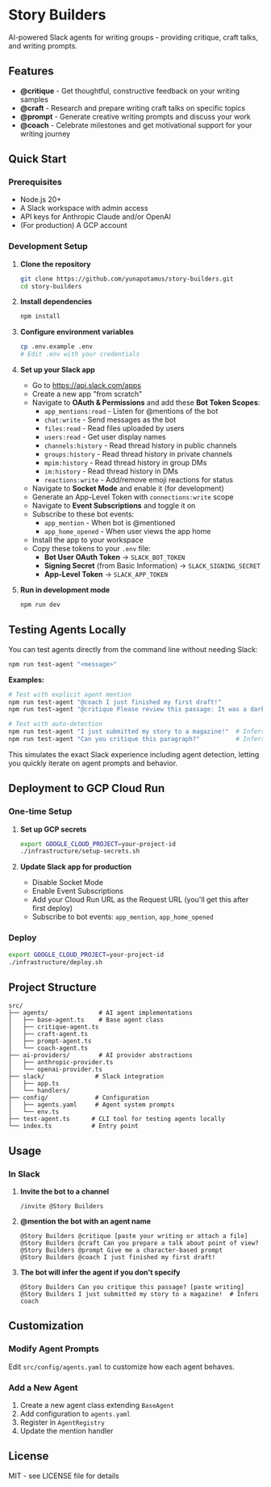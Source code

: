 # Story Builders

AI-powered Slack agents for writing groups - providing critique, craft talks, and writing prompts.

## Features

- **@critique** - Get thoughtful, constructive feedback on your writing samples
- **@craft** - Research and prepare writing craft talks on specific topics
- **@prompt** - Generate creative writing prompts and discuss your work
- **@coach** - Celebrate milestones and get motivational support for your writing journey

## Quick Start

### Prerequisites

- Node.js 20+
- A Slack workspace with admin access
- API keys for Anthropic Claude and/or OpenAI
- (For production) A GCP account

### Development Setup

1. **Clone the repository**
   ```bash
   git clone https://github.com/yunapotamus/story-builders.git
   cd story-builders
   ```

2. **Install dependencies**
   ```bash
   npm install
   ```

3. **Configure environment variables**
   ```bash
   cp .env.example .env
   # Edit .env with your credentials
   ```

4. **Set up your Slack app**
   - Go to https://api.slack.com/apps
   - Create a new app "from scratch"
   - Navigate to **OAuth & Permissions** and add these **Bot Token Scopes**:
     - `app_mentions:read` - Listen for @mentions of the bot
     - `chat:write` - Send messages as the bot
     - `files:read` - Read files uploaded by users
     - `users:read` - Get user display names
     - `channels:history` - Read thread history in public channels
     - `groups:history` - Read thread history in private channels
     - `mpim:history` - Read thread history in group DMs
     - `im:history` - Read thread history in DMs
     - `reactions:write` - Add/remove emoji reactions for status
   - Navigate to **Socket Mode** and enable it (for development)
   - Generate an App-Level Token with `connections:write` scope
   - Navigate to **Event Subscriptions** and toggle it on
   - Subscribe to these bot events:
     - `app_mention` - When bot is @mentioned
     - `app_home_opened` - When user views the app home
   - Install the app to your workspace
   - Copy these tokens to your `.env` file:
     - **Bot User OAuth Token** → `SLACK_BOT_TOKEN`
     - **Signing Secret** (from Basic Information) → `SLACK_SIGNING_SECRET`
     - **App-Level Token** → `SLACK_APP_TOKEN`

5. **Run in development mode**
   ```bash
   npm run dev
   ```

## Testing Agents Locally

You can test agents directly from the command line without needing Slack:

```bash
npm run test-agent "<message>"
```

**Examples:**
```bash
# Test with explicit agent mention
npm run test-agent "@coach I just finished my first draft!"
npm run test-agent "@critique Please review this passage: It was a dark and stormy night..."

# Test with auto-detection
npm run test-agent "I just submitted my story to a magazine!"  # Infers coach
npm run test-agent "Can you critique this paragraph?"          # Infers critique
```

This simulates the exact Slack experience including agent detection, letting you quickly iterate on agent prompts and behavior.

## Deployment to GCP Cloud Run

### One-time Setup

1. **Set up GCP secrets**
   ```bash
   export GOOGLE_CLOUD_PROJECT=your-project-id
   ./infrastructure/setup-secrets.sh
   ```

2. **Update Slack app for production**
   - Disable Socket Mode
   - Enable Event Subscriptions
   - Add your Cloud Run URL as the Request URL (you'll get this after first deploy)
   - Subscribe to bot events: `app_mention`, `app_home_opened`

### Deploy

```bash
export GOOGLE_CLOUD_PROJECT=your-project-id
./infrastructure/deploy.sh
```

## Project Structure

```
src/
├── agents/              # AI agent implementations
│   ├── base-agent.ts    # Base agent class
│   ├── critique-agent.ts
│   ├── craft-agent.ts
│   ├── prompt-agent.ts
│   └── coach-agent.ts
├── ai-providers/        # AI provider abstractions
│   ├── anthropic-provider.ts
│   └── openai-provider.ts
├── slack/              # Slack integration
│   ├── app.ts
│   └── handlers/
├── config/             # Configuration
│   ├── agents.yaml     # Agent system prompts
│   └── env.ts
├── test-agent.ts      # CLI tool for testing agents locally
└── index.ts           # Entry point
```

## Usage

### In Slack

1. **Invite the bot to a channel**
   ```
   /invite @Story Builders
   ```

2. **@mention the bot with an agent name**
   ```
   @Story Builders @critique [paste your writing or attach a file]
   @Story Builders @craft Can you prepare a talk about point of view?
   @Story Builders @prompt Give me a character-based prompt
   @Story Builders @coach I just finished my first draft!
   ```

3. **The bot will infer the agent if you don't specify**
   ```
   @Story Builders Can you critique this passage? [paste writing]
   @Story Builders I just submitted my story to a magazine!  # Infers coach
   ```

## Customization

### Modify Agent Prompts

Edit `src/config/agents.yaml` to customize how each agent behaves.

### Add a New Agent

1. Create a new agent class extending `BaseAgent`
2. Add configuration to `agents.yaml`
3. Register in `AgentRegistry`
4. Update the mention handler

## License

MIT - see LICENSE file for details
